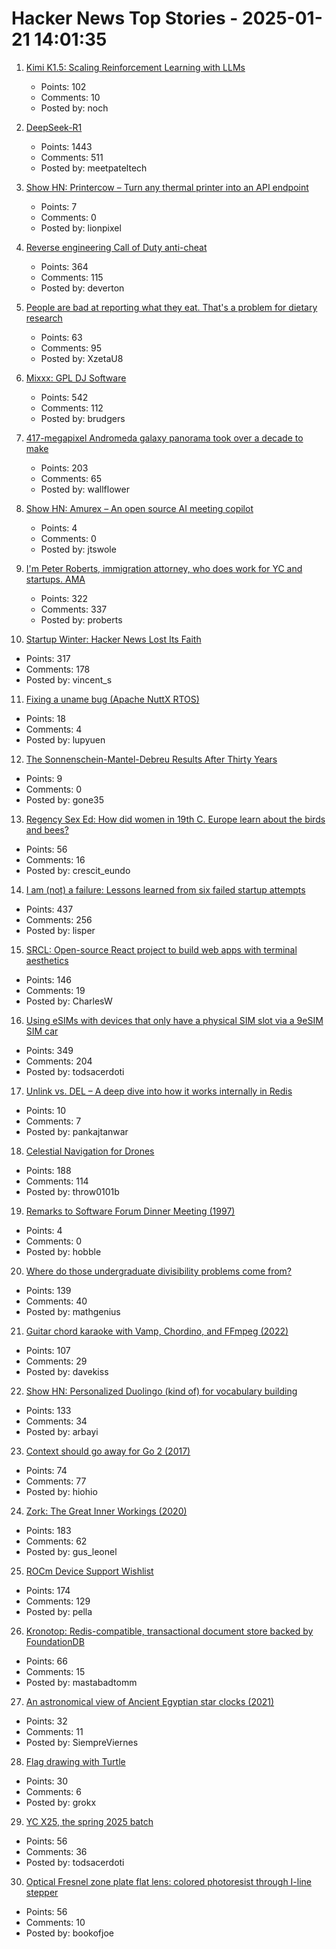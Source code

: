 # Hacker News Top Stories - 2025-01-21 14:01:35

1. [Kimi K1.5: Scaling Reinforcement Learning with LLMs](https://github.com/MoonshotAI/Kimi-k1.5)
   - Points: 102
   - Comments: 10
   - Posted by: noch

2. [DeepSeek-R1](https://github.com/deepseek-ai/DeepSeek-R1)
   - Points: 1443
   - Comments: 511
   - Posted by: meetpateltech

3. [Show HN: Printercow – Turn any thermal printer into an API endpoint](https://www.printercow.com/)
   - Points: 7
   - Comments: 0
   - Posted by: lionpixel

4. [Reverse engineering Call of Duty anti-cheat](https://ssno.cc/posts/reversing-tac-1-4-2025/)
   - Points: 364
   - Comments: 115
   - Posted by: deverton

5. [People are bad at reporting what they eat. That's a problem for dietary research](https://www.science.org/content/article/people-are-bad-reporting-what-they-eat-s-problem-dietary-research)
   - Points: 63
   - Comments: 95
   - Posted by: XzetaU8

6. [Mixxx: GPL DJ Software](https://mixxx.org/)
   - Points: 542
   - Comments: 112
   - Posted by: brudgers

7. [417-megapixel Andromeda galaxy panorama took over a decade to make](https://petapixel.com/2025/01/16/417-megapixel-andromeda-galaxy-panorama-took-over-a-decade-to-make/)
   - Points: 203
   - Comments: 65
   - Posted by: wallflower

8. [Show HN: Amurex – An open source AI meeting copilot](https://sansyrox.github.io/amurex_ce/)
   - Points: 4
   - Comments: 0
   - Posted by: jtswole

9. [I'm Peter Roberts, immigration attorney, who does work for YC and startups. AMA](undefined)
   - Points: 322
   - Comments: 337
   - Posted by: proberts

10. [Startup Winter: Hacker News Lost Its Faith](https://www.vincentschmalbach.com/startup-winter-hacker-news-lost-its-faith/)
   - Points: 317
   - Comments: 178
   - Posted by: vincent_s

11. [Fixing a uname bug (Apache NuttX RTOS)](https://lupyuen.org/articles/uname.html)
   - Points: 18
   - Comments: 4
   - Posted by: lupyuen

12. [The Sonnenschein-Mantel-Debreu Results After Thirty Years](https://citeseerx.ist.psu.edu/document?repid=rep1&type=pdf&doi=203ee701ee9833364eb551c342bb4b0a120f937e)
   - Points: 9
   - Comments: 0
   - Posted by: gone35

13. [Regency Sex Ed: How did women in 19th C. Europe learn about the birds and bees?](https://www.historynewsnetwork.org/article/regency-sex-ed)
   - Points: 56
   - Comments: 16
   - Posted by: crescit_eundo

14. [I am (not) a failure: Lessons learned from six failed startup attempts](http://blog.rongarret.info/2025/01/i-am-not-failure-lessons-learned-from.html)
   - Points: 437
   - Comments: 256
   - Posted by: lisper

15. [SRCL: Open-source React project to build web apps with terminal aesthetics](https://www.sacred.computer)
   - Points: 146
   - Comments: 19
   - Posted by: CharlesW

16. [Using eSIMs with devices that only have a physical SIM slot via a 9eSIM SIM car](https://neilzone.co.uk/2025/01/using-esims-with-devices-that-only-have-a-physical-sim-slot-via-a-9esim-sim-card-with-android-and-linux/)
   - Points: 349
   - Comments: 204
   - Posted by: todsacerdoti

17. [Unlink vs. DEL – A deep dive into how it works internally in Redis](https://www.pankajtanwar.in/blog/unlink-vs-del-a-deep-dive-into-how-it-works-internally-in-redis)
   - Points: 10
   - Comments: 7
   - Posted by: pankajtanwar

18. [Celestial Navigation for Drones](https://www.mdpi.com/2504-446X/8/11/652)
   - Points: 188
   - Comments: 114
   - Posted by: throw0101b

19. [Remarks to Software Forum Dinner Meeting (1997)](http://www.klhess.com/sef_spch.html)
   - Points: 4
   - Comments: 0
   - Posted by: hobble

20. [Where do those undergraduate divisibility problems come from?](https://grossack.site/2025/01/16/undergrad-divisibility-problems.html)
   - Points: 139
   - Comments: 40
   - Posted by: mathgenius

21. [Guitar chord karaoke with Vamp, Chordino, and FFmpeg (2022)](https://dylanbeattie.net/2022/09/19/the-road-to-guitaraoke-part-1-vamp-chordino-imagesharp-ffmpeg.html)
   - Points: 107
   - Comments: 29
   - Posted by: davekiss

22. [Show HN: Personalized Duolingo (kind of) for vocabulary building](https://github.com/baturyilmaz/wordpecker-app)
   - Points: 133
   - Comments: 34
   - Posted by: arbayi

23. [Context should go away for Go 2 (2017)](https://faiface.github.io/post/context-should-go-away-go2/)
   - Points: 74
   - Comments: 77
   - Posted by: hiohio

24. [Zork: The Great Inner Workings (2020)](https://medium.com/swlh/zork-the-great-inner-workings-b68012952bdc)
   - Points: 183
   - Comments: 62
   - Posted by: gus_leonel

25. [ROCm Device Support Wishlist](https://github.com/ROCm/ROCm/discussions/4276)
   - Points: 174
   - Comments: 129
   - Posted by: pella

26. [Kronotop: Redis-compatible, transactional document store backed by FoundationDB](https://github.com/kronotop/kronotop)
   - Points: 66
   - Comments: 15
   - Posted by: mastabadtomm

27. [An astronomical view of Ancient Egyptian star clocks (2021)](https://storymaps.arcgis.com/stories/eea3fbc9c05b40948563ffd0ccfab59d)
   - Points: 32
   - Comments: 11
   - Posted by: SiempreViernes

28. [Flag drawing with Turtle](https://jtanx.github.io/2018/12/28/turtle-flag-drawing/)
   - Points: 30
   - Comments: 6
   - Posted by: grokx

29. [YC X25, the spring 2025 batch](https://www.ycombinator.com/blog/announcing-yc-x25/)
   - Points: 56
   - Comments: 36
   - Posted by: todsacerdoti

30. [Optical Fresnel zone plate flat lens: colored photoresist through I-line stepper](https://www.nature.com/articles/s41377-024-01725-6)
   - Points: 56
   - Comments: 10
   - Posted by: bookofjoe

